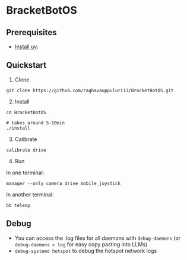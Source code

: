 # BracketBotOS

## Prerequisites
- [Install uv](https://docs.astral.sh/uv/getting-started/installation/): 

## Quickstart
1. Clone

```
git clone https://github.com/raghavauppuluri13/BracketBotOS.git
```

2. Install

```
cd BracketBotOS
```

```
# takes around 5-10min
./install
```

3. Calibrate

```
calibrate drive
```

4. Run

In one terminal:
```
manager --only camera drive mobile_joystick
```

In another terminal:

```
bb teleop
```

## Debug

- You can access the .log files for all daemons with `debug-daemons` (or `debug-daemons > log` for easy copy pasting into LLMs)
- `debug-systemd hotspot` to debug the hotspot network logs